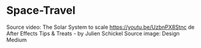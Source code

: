 # Space-Travel

Source video: The Solar System to scale https://youtu.be/UzbnPX8Stnc de After Effects Tips & Treats - by Julien Schickel
Source image: Design Medium
